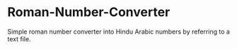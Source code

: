 # Roman-Number-Converter
Simple roman number converter into Hindu Arabic numbers by referring to a text file.
